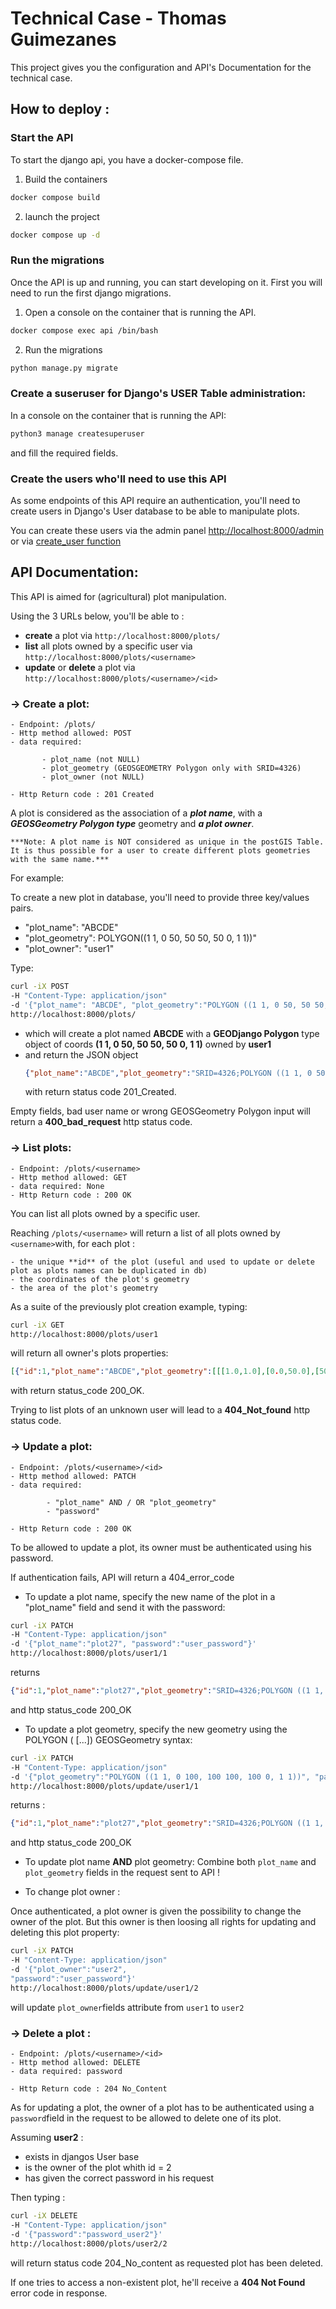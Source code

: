 # Technical Case - Thomas Guimezanes

This project gives you the configuration and API's Documentation for the technical case.

## How to deploy :

### Start the API

To start the django api, you have a docker-compose file. 
1. Build the containers
```bash
docker compose build
```
2. launch the project
```bash
docker compose up -d
```

### Run the migrations

Once the API is up and running, you can start developing on it.
First you will need to run the first django migrations.
1. Open a console on the container that is running the API.
```bash
docker compose exec api /bin/bash
```
2. Run the migrations
```bash
python manage.py migrate
```
### Create a suseruser for Django's USER Table administration:

In a console on the container that is running the API:

```bash
python3 manage createsuperuser
```
and fill the required fields.

### Create the users who'll need to use this API

As some endpoints of this API require an authentication, you'll need to create users in Django's User database to be able to manipulate plots.

You can create these users via the admin panel [http://localhost:8000/admin](http://localhost:8000/admin) or via [create_user function]( https://docs.djangoproject.com/en/4.2/ref/contrib/auth/#django.contrib.auth.models.UserManager.create_user)


## API Documentation:

This API is aimed for (agricultural) plot manipulation.

Using the 3 URLs below, you'll be able to :

- **create** a plot via ``http://localhost:8000/plots/``
- **list** all plots owned by a specific user via ``http://localhost:8000/plots/<username>``
- **update** or **delete** a plot via ``http://localhost:8000/plots/<username>/<id>``

### &rarr; Create a plot:
```
- Endpoint: /plots/
- Http method allowed: POST
- data required: 

       - plot_name (not NULL)
       - plot_geometry (GEOSGEOMETRY Polygon only with SRID=4326)
       - plot_owner (not NULL)

- Http Return code : 201 Created
```

A plot is considered as the association of a ***plot name***, with a ***GEOSGeometry Polygon type*** geometry and ***a plot owner***.

```
***Note: A plot name is NOT considered as unique in the postGIS Table. It is thus possible for a user to create different plots geometries with the same name.***
```

For example:

To create a new plot in database, you'll need to provide three key/values pairs. 
- "plot_name": "ABCDE"
- "plot_geometry": POLYGON((1 1, 0 50, 50 50, 50 0, 1 1))"
- "plot_owner": "user1"

Type:

```bash
curl -iX POST 
-H "Content-Type: application/json" 
-d '{"plot_name": "ABCDE", "plot_geometry":"POLYGON ((1 1, 0 50, 50 50, 50 0, 1 1))", "plot_owner":"user1"}' 
http://localhost:8000/plots/
```
- which will create a plot named **ABCDE** with a **GEODjango Polygon** type object of coords **(1 1, 0 50, 50 50, 50 0, 1 1)** owned by **user1**
- and return the JSON object 
    ```json
    {"plot_name":"ABCDE","plot_geometry":"SRID=4326;POLYGON ((1 1, 0 50, 50 50, 50 0, 1 1))","plot_owner":"user1"}
    ```
    with return status code 201_Created.

Empty fields, bad user name or wrong GEOSGeometry Polygon input will return a **400_bad_request** http status code.


### &rarr; List plots:
```
- Endpoint: /plots/<username>
- Http method allowed: GET
- data required: None
- Http Return code : 200 OK
```
You can list all plots owned by a specific user. 

Reaching ``/plots/<username>`` will return a list of all plots owned by ``<username>``with, for each plot :

    - the unique **id** of the plot (useful and used to update or delete plot as plots names can be duplicated in db)
    - the coordinates of the plot's geometry
    - the area of the plot's geometry

As a suite of the previously plot creation example, typing:

```bash
curl -iX GET 
http://localhost:8000/plots/user1
```

will return all owner's plots properties:

```json
[{"id":1,"plot_name":"ABCDE","plot_geometry":[[[1.0,1.0],[0.0,50.0],[50.0,50.0],[50.0,0.0],[1.0,1.0]]],"plot_area":2450.0},]
```
with return status_code 200_OK.

Trying to list plots of an unknown user will lead to a **404_Not_found** http status code.


### &rarr; Update a plot:
```
- Endpoint: /plots/<username>/<id>
- Http method allowed: PATCH
- data required: 

        - "plot_name" AND / OR "plot_geometry"
        - "password"
    
- Http Return code : 200 OK
```

To be allowed to update a plot, its owner must be authenticated using his password.

If authentication fails, API will return a 404_error_code

* To update a plot name, specify the new name of the plot in a "plot_name" field and send it with the password:

```bash
curl -iX PATCH 
-H "Content-Type: application/json" 
-d '{"plot_name":"plot27", "password":"user_password"}' 
http://localhost:8000/plots/user1/1
```
returns 

```json
{"id":1,"plot_name":"plot27","plot_geometry":"SRID=4326;POLYGON ((1 1, 0 50, 50 50, 50 0, 1 1))","plot_owner":"user1"}
```

and http status_code 200_OK

* To update a plot geometry, specify the new geometry using the POLYGON ( [...]) GEOSGeometry syntax:

```bash
curl -iX PATCH 
-H "Content-Type: application/json" 
-d '{"plot_geometry":"POLYGON ((1 1, 0 100, 100 100, 100 0, 1 1))", "password":"user_password"}' 
http://localhost:8000/plots/update/user1/1
```

returns :

```json
{"id":1,"plot_name":"plot27","plot_geometry":"SRID=4326;POLYGON ((1 1, 0 100,100 100, 100 0, 1 1))","plot_owner":"user1"}
```

and http status_code 200_OK


* To update plot name **AND** plot geometry: Combine both `plot_name` and `plot_geometry` fields in the request sent to API !

* To change plot owner :

Once authenticated, a plot owner is given the possibility to change the owner of the plot. But this owner is then loosing all rights for updating and deleting this plot property:

```bash
curl -iX PATCH 
-H "Content-Type: application/json" 
-d '{"plot_owner":"user2", 
"password":"user_password"}' 
http://localhost:8000/plots/update/user1/2
```
will update ``plot_owner``fields attribute from ``user1`` to ``user2``

### &rarr; Delete a plot :
```
- Endpoint: /plots/<username>/<id>
- Http method allowed: DELETE
- data required: password
    
- Http Return code : 204 No_Content
```
As for updating a plot, the owner of a plot has to be authenticated using a ``password``field in the request to be allowed to delete one of its plot.

Assuming **user2** :

- exists in djangos User base
- is the owner of the plot whith id = 2
- has given the correct password in his request

Then typing :

```bash
curl -iX DELETE 
-H "Content-Type: application/json" 
-d '{"password":"password_user2"}' 
http://localhost:8000/plots/user2/2
```

will return status code 204_No_content as requested plot has been deleted.

If one tries to access a non-existent plot, he'll receive a **404 Not Found** error code in response.
